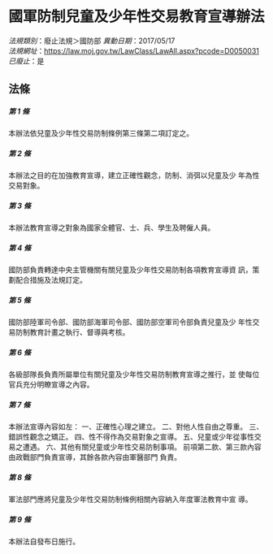 # 國軍防制兒童及少年性交易教育宣導辦法

*法規類別*：廢止法規＞國防部
*異動日期*：2017/05/17  
*法規網址*：https://law.moj.gov.tw/LawClass/LawAll.aspx?pcode=D0050031
*已廢止*：是


## 法條
##### 第 1 條
本辦法依兒童及少年性交易防制條例第三條第二項訂定之。

##### 第 2 條
本辦法之目的在加強教育宣導，建立正確性觀念，防制、消弭以兒童及少
年為性交易對象。

##### 第 3 條
本辦法教育宣導之對象為國家全體官、士、兵、學生及聘僱人員。

##### 第 4 條
國防部負責轉達中央主管機關有關兒童及少年性交易防制各項教育宣導資
訊，策劃配合措施及法規訂定。

##### 第 5 條
國防部陸軍司令部、國防部海軍司令部、國防部空軍司令部負責兒童及少
年性交易防制教育計畫之執行、督導與考核。

##### 第 6 條
各級部隊長負責所屬單位有關兒童及少年性交易防制教育宣導之推行，並
使每位官兵充分明瞭宣導之內容。

##### 第 7 條
本辦法宣導內容如左：
一、正確性心理之建立。
二、對他人性自由之尊重。
三、錯誤性觀念之矯正。
四、性不得作為交易對象之宣導。
五、兒童或少年從事性交易之遭遇。
六、其他有關兒童或少年性交易防制事項。
前項第二款、第三款內容由政戰部門負責宣導，其餘各款內容由軍醫部門
負責。

##### 第 8 條
軍法部門應將兒童及少年性交易防制條例相關內容納入年度軍法教育中宣
導。

##### 第 9 條
本辦法自發布日施行。


